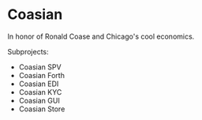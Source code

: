 # Coasian

In honor of Ronald Coase and Chicago's cool economics.

Subprojects:

- Coasian SPV
- Coasian Forth
- Coasian EDI
- Coasian KYC
- Coasian GUI
- Coasian Store
